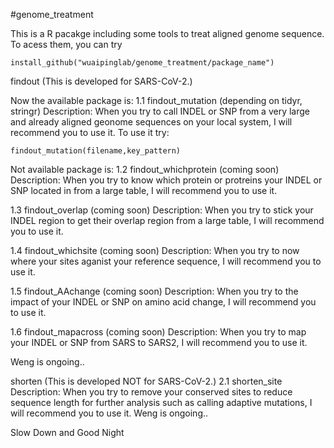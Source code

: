 #genome_treatment

This is a R pacakge including some tools to treat aligned genome sequence. To acess them, you can try

  	install_github("wuaipinglab/genome_treatment/package_name")
 
findout (This is developed for SARS-CoV-2.)

Now the available package is: 1.1 findout_mutation (depending on tidyr, stringr) Description: When you try to call INDEL or SNP from a very large and already aligned geonome sequences on your local system, I will recommend you to use it. To use it try:

	findout_mutation(filename,key_pattern)
  
Not available package is: 1.2 findout_whichprotein (coming soon) Description: When you try to know which protein or protreins your INDEL or SNP located in from a large table, I will recommend you to use it.

1.3 findout_overlap (coming soon) Description: When you try to stick your INDEL region to get their overlap region from a large table, I will recommend you to use it.

1.4 findout_whichsite (coming soon) Description: When you try to now where your sites aganist your reference sequence, I will recommend you to use it.

1.5 findout_AAchange (coming soon) Description: When you try to the impact of your INDEL or SNP on amino acid change, I will recommend you to use it.

1.6 findout_mapacross (coming soon) Description: When you try to map your INDEL or SNP from SARS to SARS2, I will recommend you to use it.

Weng is ongoing..

shorten (This is developed NOT for SARS-CoV-2.) 2.1 shorten_site Description: When you try to remove your conserved sites to reduce sequence length for further analysis such as calling adaptive mutations, I will recommend you to use it.
Weng is ongoing..

Slow Down and Good Night
